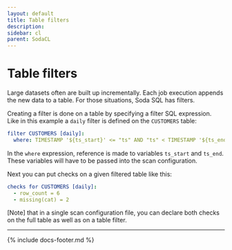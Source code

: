 ```yaml
---
layout: default
title: Table filters
description: 
sidebar: cl
parent: SodaCL
---
```


# Table filters

Large datasets often are built up incrementally. Each job execution appends the new data to a table. For those 
situations, Soda SQL has filters.

Creating a filter is done on a table by specifying a filter SQL expression. Like in this example a `daily` filter 
is defined on the `CUSTOMERS` table:

```yaml
filter CUSTOMERS [daily]:
  where: TIMESTAMP '${ts_start}' <= "ts" AND "ts" < TIMESTAMP '${ts_end}'
```

In the `where` expression, reference is made to variables `ts_start` and `ts_end`. These variables will have to be 
passed into the scan configuration.

Next you can put checks on a given filtered table like this:
```yaml
checks for CUSTOMERS [daily]:
  - row_count = 6
  - missing(cat) = 2
```

[Note] that in a single scan configuration file, you can declare both checks on the full table as well as on a table filter.

---
{% include docs-footer.md %}
